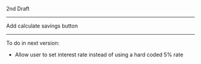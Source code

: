2nd Draft

- - - -

Add calculate savings button

- - - -

To do in next version:
* Allow user to set interest rate instead of using a hard coded 5% rate
